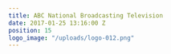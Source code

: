```yaml
---
title: ABC National Broadcasting Television
date: 2017-01-25 13:16:00 Z
position: 15
logo_image: "/uploads/logo-012.png"
---
```



